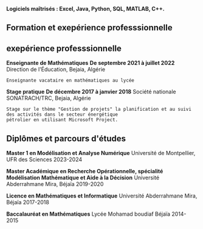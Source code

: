 **Logiciels maîtrisés : Excel, Java, Python, SQL, MATLAB, C++.**

## Formation et exepérience professsionnelle

## exepérience professsionnelle


**Enseignante de Mathématiques**
**De septembre 2021 à juillet 2022**
 Direction de l'Éducation, Bejaia, Algérie

    Enseignante vacataire en mathématiques au lycée

**Stage pratique**
**De décembre 2017 à janvier 2018**
 Société nationale SONATRACH/TRC, Bejaia, Algérie

    Stage sur le thème "Gestion de projets" la planification et au suivi des activités dans le secteur énergétique
    pétrolier en utilisant Microsoft Project.
    
## Diplômes et parcours d'études

**Master 1 en Modélisation et Analyse Numérique**
Université de Montpellier, UFR des Sciences
2023-2024

**Master Académique en Recherche Opérationnelle, spécialité Modélisation Mathématique et Aide à la Décision**
Université Abderrahmane Mira, Béjaïa
2019-2020

**Licence en Mathématiques et Informatique**
Université Abderrahmane Mira, Béjaïa
2017-2018

**Baccalauréat en Mathématiques**
Lycée Mohamad boudiaf  Béjaïa
2014-2015









